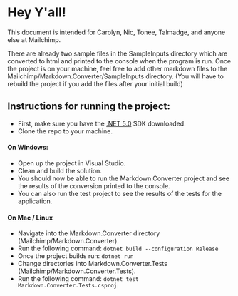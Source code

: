 # Hey Y'all!

This document is intended for Carolyn, Nic, Tonee, Talmadge, and anyone else at Mailchimp.

There are already two sample files in the SampleInputs directory which are converted to html and printed to the console when the program is run. Once the project is on your machine, feel free to add other markdown files to the Mailchimp/Markdown.Converter/SampleInputs directory. (You will have to rebuild the project if you add the files after your initial build)

## Instructions for running the project:

- First, make sure you have the [.NET 5.0](https://dotnet.microsoft.com/download) SDK downloaded.
- Clone the repo to your machine.

#### On Windows:

- Open up the project in Visual Studio.
- Clean and build the solution.
- You should now be able to run the Markdown.Converter project and see the results of the conversion printed to the console. 
- You can also run the test project to see the results of the tests for the application. 

#### On Mac / Linux

- Navigate into the Markdown.Converter directory (Mailchimp/Markdown.Converter).
- Run the following command: ```dotnet build --configuration Release```
- Once the project builds run: ```dotnet run```
- Change directories into Markdown.Converter.Tests  (Mailchimp/Markdown.Converter.Tests).
- Run the following command: ```dotnet test Markdown.Converter.Tests.csproj```
